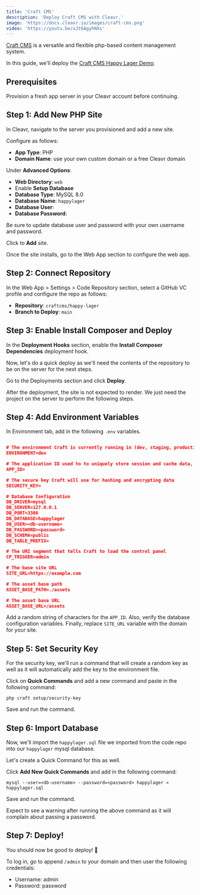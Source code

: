 ```yaml
---
title: 'Craft CMS'
description: 'Deploy Craft CMS with Cleavr.'
image: 'https://docs.cleavr.io/images/craft-cms.png'
video: 'https://youtu.be/xJt6AgyhNXs'
---
```


<you-tube video="xJt6AgyhNXs"></you-tube>

[Craft CMS](https://craftcms.com/) is a versatile and flexible php-based content management system. 

In this guide, we'll deploy the [Craft CMS Happy Lager Demo](https://github.com/craftcms/happy-lager). 

## Prerequisites

Provision a fresh app server in your Cleavr account before continuing. 

## Step 1: Add New PHP Site

In Cleavr, navigate to the server you provisioned and add a new site. 

Configure as follows: 

- **App Type**: PHP
- **Domain Name**: use your own custom domain or a free Cleavr domain

Under **Advanced Options**: 
 
- **Web Directory**: `web`
- Enable **Setup Database**
- **Database Type**: MySQL 8.0
- **Database Name**: `happylager`
- **Database User**: <db username>
- **Database Password**: <password>

Be sure to update database user and password with your own username and password. 

Click to **Add** site. 

Once the site installs, go to the Web App section to configure the web app. 

## Step 2: Connect Repository

In the Web App > Settings > Code Repository section, select a GitHub VC profile and configure the repo as follows: 

- **Repository**: `craftcms/happy-lager`
- **Branch to Deploy**: `main`

## Step 3: Enable Install Composer and Deploy

In the **Deployment Hooks** section, enable the **Install Composer Dependencies** deployment hook. 

Now, let's do a quick deploy as we'll need the contents of the repository to be on the server for the next steps. 

Go to the Deployments section and click **Deploy**. 

<base-info>
After the deployment, the site is not expected to render. We just need the project on the server to perform the following steps. 
</base-info>

## Step 4: Add Environment Variables

In Environment tab, add in the following `.env` variables. 

```json

# The environment Craft is currently running in (dev, staging, production, etc.)
ENVIRONMENT=dev

# The application ID used to to uniquely store session and cache data, mutex locks, and more
APP_ID=

# The secure key Craft will use for hashing and encrypting data
SECURITY_KEY=

# Database Configuration
DB_DRIVER=mysql
DB_SERVER=127.0.0.1
DB_PORT=3306
DB_DATABASE=happylager
DB_USER=<db-username>
DB_PASSWORD=<password>
DB_SCHEMA=public
DB_TABLE_PREFIX=

# The URI segment that tells Craft to load the control panel
CP_TRIGGER=admin

# The base site URL
SITE_URL=https://example.com

# The asset base path
ASSET_BASE_PATH=./assets

# The asset base URL
ASSET_BASE_URL=/assets
```

Add a random string of characters for the `APP_ID`. Also, verify the database configuration variables. Finally, replace `SITE_URL` variable with the domain for your site. 

## Step 5: Set Security Key

For the security key, we'll run a command that will create a random key as well as it will automatically add the key to the environment file. 

Click on **Quick Commands** and add a new command and paste in the following command: 

```
php craft setup/security-key
```

Save and run the command. 

## Step 6: Import Database

Now, we'll import the `happylager.sql` file we imported from the code repo into our `happylager` mysql database. 

Let's create a Quick Command for this as well. 

Click **Add New Quick Commands** and add in the following command: 

```
mysql --user=<db-username> --password=<password> happylager < happylager.sql
```

Save and run the command. 

<base-alert>
Expect to see a warning after running the above command as it will complain about passing a password. 
</base-alert>

## Step 7: Deploy!

You should now be good to deploy! 🚀

To log in, go to append `/admin` to your domain and then user the following credentials: 

- Username: admin
- Password: password
